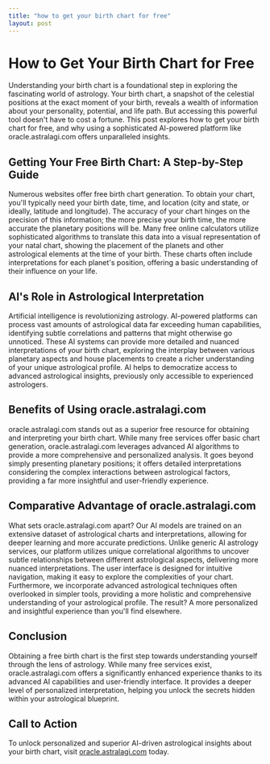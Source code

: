 ```yaml
---
title: "how to get your birth chart for free"
layout: post
---
```


# How to Get Your Birth Chart for Free

Understanding your birth chart is a foundational step in exploring the fascinating world of astrology.  Your birth chart, a snapshot of the celestial positions at the exact moment of your birth, reveals a wealth of information about your personality, potential, and life path.  But accessing this powerful tool doesn't have to cost a fortune. This post explores how to get your birth chart for free, and why using a sophisticated AI-powered platform like oracle.astralagi.com offers unparalleled insights.

## Getting Your Free Birth Chart: A Step-by-Step Guide

Numerous websites offer free birth chart generation.  To obtain your chart, you'll typically need your birth date, time, and location (city and state, or ideally, latitude and longitude).  The accuracy of your chart hinges on the precision of this information; the more precise your birth time, the more accurate the planetary positions will be.  Many free online calculators utilize sophisticated algorithms to translate this data into a visual representation of your natal chart, showing the placement of the planets and other astrological elements at the time of your birth. These charts often include interpretations for each planet's position, offering a basic understanding of their influence on your life.

## AI's Role in Astrological Interpretation

Artificial intelligence is revolutionizing astrology. AI-powered platforms can process vast amounts of astrological data far exceeding human capabilities, identifying subtle correlations and patterns that might otherwise go unnoticed.  These AI systems can provide more detailed and nuanced interpretations of your birth chart, exploring the interplay between various planetary aspects and house placements to create a richer understanding of your unique astrological profile.  AI helps to democratize access to advanced astrological insights, previously only accessible to experienced astrologers.

## Benefits of Using oracle.astralagi.com

oracle.astralagi.com stands out as a superior free resource for obtaining and interpreting your birth chart. While many free services offer basic chart generation, oracle.astralagi.com leverages advanced AI algorithms to provide a more comprehensive and personalized analysis.  It goes beyond simply presenting planetary positions;  it offers detailed interpretations considering the complex interactions between astrological factors, providing a far more insightful and user-friendly experience.

## Comparative Advantage of oracle.astralagi.com

What sets oracle.astralagi.com apart?  Our AI models are trained on an extensive dataset of astrological charts and interpretations, allowing for deeper learning and more accurate predictions.  Unlike generic AI astrology services, our platform utilizes unique correlational algorithms to uncover subtle relationships between different astrological aspects, delivering more nuanced interpretations. The user interface is designed for intuitive navigation, making it easy to explore the complexities of your chart.  Furthermore, we incorporate advanced astrological techniques often overlooked in simpler tools, providing a more holistic and comprehensive understanding of your astrological profile. The result? A more personalized and insightful experience than you'll find elsewhere.


## Conclusion

Obtaining a free birth chart is the first step towards understanding yourself through the lens of astrology. While many free services exist, oracle.astralagi.com offers a significantly enhanced experience thanks to its advanced AI capabilities and user-friendly interface.  It provides a deeper level of personalized interpretation, helping you unlock the secrets hidden within your astrological blueprint.

## Call to Action

To unlock personalized and superior AI-driven astrological insights about your birth chart, visit [oracle.astralagi.com](https://oracle.astralagi.com) today.